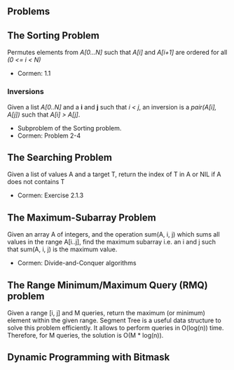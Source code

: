 Problems
--------

## The Sorting Problem

Permutes elements from *A[0...N]* such that *A[i]* and *A[i+1]* are ordered for
all *(0 <= i < N)*
* Cormen: 1.1


### Inversions

Given a list *A[0..N]* and a **i** and **j** such that *i < j*, an inversion is a *pair(A[i],
A[j])* such that *A[i] > A[j]*.
* Subproblem of the Sorting problem.
* Cormen: Problem 2-4

## The Searching Problem

Given a list of values A and a target T, return the index of T in A or NIL if A
does not contains T
* Cormen: Exercise 2.1.3

## The Maximum-Subarray Problem

Given an array A of integers, and the operation sum(A, i, j) which sums all values in the range
A[i..j], find the maximum subarray i.e. an i and j such that sum(A, i, j) is the maximum value.
* Cormen: Divide-and-Conquer algorithms

## The Range Minimum/Maximum Query (RMQ) problem

Given a range [i, j] and M queries, return the maximum (or minimum) element within the given range.
Segment Tree is a useful data structure to solve this problem efficiently. It allows to perform
queries in O(log(n)) time. Therefore, for M queries, the solution is O(M * log(n)).

## Dynamic Programming with Bitmask

